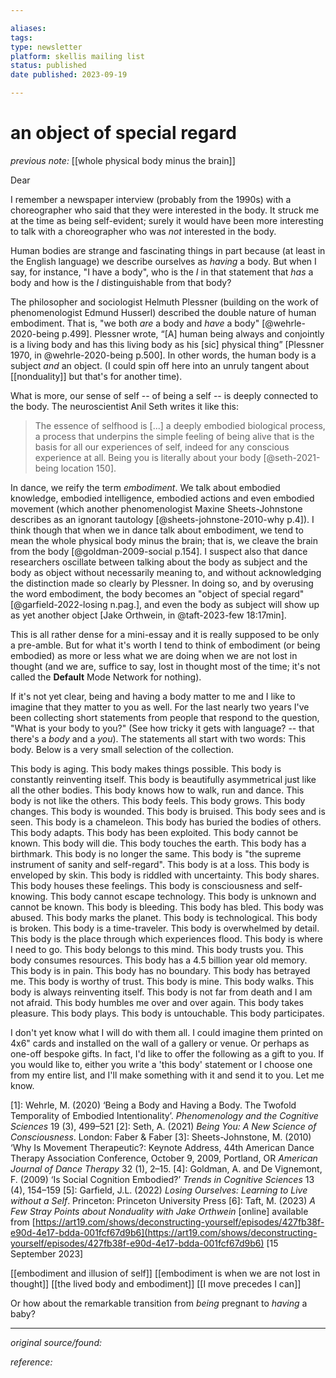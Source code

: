 ```yaml
---

aliases:
tags: 
type: newsletter
platform: skellis mailing list
status: published
date published: 2023-09-19

---
```

# an object of special regard

_previous note:_ [[whole physical body minus the brain]]

Dear

I remember a newspaper interview (probably from the 1990s) with a choreographer who said that they were interested in the body. It struck me at the time as being self-evident; surely it would have been more interesting to talk with a choreographer who was _not_ interested in the body. 

Human bodies are strange and fascinating things in part because (at least in the English language) we describe ourselves as _having_ a body. But when I say, for instance, "I have a body", who is the _I_ in that statement that _has_ a body and how is the _I_ distinguishable from that body?   

The philosopher and sociologist Helmuth Plessner (building on the work of phenomenologist Edmund Husserl) described the double nature of human embodiment. That is, "we both _are_ a body and _have_ a body" [@wehrle-2020-being p.499].  Plessner wrote, “[A] human being always and conjointly is a living body and has this living body as his [sic] physical thing” [Plessner 1970, in @wehrle-2020-being p.500]. In other words, the human body is a subject _and_ an object. (I could spin off here into an unruly tangent about [[nonduality]] but that's for another time). 

What is more, our sense of self -- of being a self -- is deeply connected to the body. The neuroscientist Anil Seth writes it like this:

> The essence of selfhood is [...] a deeply embodied biological process, a process that underpins the simple feeling of being alive that is the basis for all our experiences of self, indeed for any conscious experience at all. Being you is literally about your body [@seth-2021-being location 150].

In dance, we reify the term _embodiment_. We talk about embodied knowledge, embodied intelligence, embodied actions and even embodied movement (which another phenomenologist Maxine Sheets-Johnstone describes as an ignorant tautology [@sheets-johnstone-2010-why p.4]). I think though that when we in dance talk about embodiment, we tend to mean the whole physical body minus the brain; that is, we cleave the brain from the body [@goldman-2009-social p.154]. I suspect also that dance researchers oscillate between talking about the body as subject and the body as object without necessarily meaning to, and without acknowledging the distinction made so clearly by Plessner. In doing so, and by overusing the word embodiment, the body becomes an "object of special regard" [@garfield-2022-losing n.pag.], and even the body as subject will show up as yet another object [Jake Orthwein, in @taft-2023-few 18:17min]. 

This is all rather dense for a mini-essay and it is really supposed to be only a pre-amble. But for what it's worth I tend to think of embodiment (or being embodied) as more or less what we are doing when we are not lost in thought (and we are, suffice to say, lost in thought most of the time; it's not called the **Default** Mode Network for nothing). 

If it's not yet clear, being and having a body matter to me and I like to imagine that they matter to you as well. For the last nearly two years I've been collecting short statements from people that respond to the question, "What is your body to you?" (See how tricky it gets with language? -- that there's a _body_ and a _you_). The statements all start with two words: This body. Below is a very small selection of the collection. 

This body is aging. This body makes things possible. This body is constantly reinventing itself. This body is beautifully asymmetrical just like all the other bodies. This body knows how to walk, run and dance. This body is not like the others. This body feels. This body grows. This body changes. This body is wounded. This body is bruised. This body sees and is seen. This body is a chameleon. This body has buried the bodies of others. This body adapts. This body has been exploited. This body cannot be known. This body will die. This body touches the earth. This body has a birthmark. This body is no longer the same. This body is "the supreme instrument of sanity and self-regard". This body is at a loss. This body is enveloped by skin. This body is riddled with uncertainty. This body shares. This body houses these feelings. This body is consciousness and self-knowing. This body cannot escape technology. This body is unknown and cannot be known. This body is bleeding. This body has bled. This body was abused. This body marks the planet. This body is technological. This body is broken. This body is a time-traveler. This body is overwhelmed by detail. This body is the place through which experiences flood. This body is where I need to go. This body belongs to this mind. This body trusts you. This body consumes resources. This body has a 4.5 billion year old memory. This body is in pain. This body has no boundary. This body has betrayed me. This body is worthy of trust. This body is mine. This body walks. This body is always reinventing itself. This body is not far from death and I am not afraid. This body humbles me over and over again. This body takes pleasure. This body plays. This body is untouchable. This body participates.

I don't yet know what I will do with them all. I could imagine them printed on 4x6" cards and installed on the wall of a gallery or venue. Or perhaps as one-off bespoke gifts. In fact, I'd like to offer the following as a gift to you. If you would like to, either you write a 'this body' statement or I choose one from my entire list, and I'll make something with it and send it to you. Let me know.


[1]: Wehrle, M. (2020) ‘Being a Body and Having a Body. The Twofold Temporality of Embodied Intentionality’. _Phenomenology and the Cognitive Sciences_ 19 (3), 499–521
[2]: Seth, A. (2021) _Being You: A New Science of Consciousness_. London: Faber & Faber
[3]: Sheets-Johnstone, M. (2010) ‘Why Is Movement Therapeutic?: Keynote Address, 44th American Dance Therapy Association Conference, October 9, 2009, Portland, OR  _American Journal of Dance Therapy_ 32 (1), 2–15.
[4]: Goldman, A. and De Vignemont, F. (2009) ‘Is Social Cognition Embodied?’ _Trends in Cognitive Sciences_ 13 (4), 154–159
[5]: Garfield, J.L. (2022) _Losing Ourselves: Learning to Live without a Self_. Princeton: Princeton University Press
[6]: Taft, M. (2023) _A Few Stray Points about Nonduality with Jake Orthwein_ [online] available from [https://art19.com/shows/deconstructing-yourself/episodes/427fb38f-e90d-4e17-bdda-001fcf67d9b6](https://art19.com/shows/deconstructing-yourself/episodes/427fb38f-e90d-4e17-bdda-001fcf67d9b6) [15 September 2023]





[[embodiment and illusion of self]]
[[embodiment is when we are not lost in thought]]
[[the lived body and embodiment]]
[[I move precedes I can]]

Or how about the remarkable transition from _being_ pregnant to _having_ a baby?





---

_original source/found:_ 

_reference:_ 



